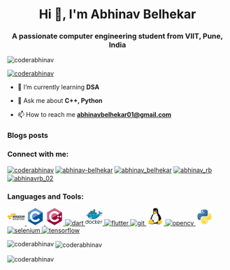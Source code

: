 <h1 align="center">Hi 👋, I'm Abhinav Belhekar</h1>
<h3 align="center">A passionate computer engineering student from VIIT, Pune, India</h3>

<p align="left"> <img src="https://komarev.com/ghpvc/?username=coderabhinav&label=Profile%20views&color=0e75b6&style=flat" alt="coderabhinav" /> </p>

<p align="left"> <a href="https://github.com/ryo-ma/github-profile-trophy"><img src="https://github-profile-trophy.vercel.app/?username=coderabhinav" alt="coderabhinav" /></a> </p>

- 🌱 I’m currently learning **DSA**

- 💬 Ask me about **C++, Python**

- 📫 How to reach me **abhinavbelhekar01@gmail.com**

### Blogs posts
<!-- BLOG-POST-LIST:START -->
<!-- BLOG-POST-LIST:END -->

<h3 align="left">Connect with me:</h3>
<p align="left">
<a href="https://dev.to/coderabhinav" target="blank"><img align="center" src="https://cdn.jsdelivr.net/npm/simple-icons@3.0.1/icons/dev-dot-to.svg" alt="coderabhinav" height="30" width="40" /></a>
<a href="https://linkedin.com/in/abhinav-belhekar" target="blank"><img align="center" src="https://raw.githubusercontent.com/rahuldkjain/github-profile-readme-generator/master/src/images/icons/Social/linked-in-alt.svg" alt="abhinav-belhekar" height="30" width="40" /></a>
<a href="https://instagram.com/abhinav_belhekar" target="blank"><img align="center" src="https://raw.githubusercontent.com/rahuldkjain/github-profile-readme-generator/master/src/images/icons/Social/instagram.svg" alt="abhinav_belhekar" height="30" width="40" /></a>
<a href="https://www.codechef.com/users/abhinav_rb" target="blank"><img align="center" src="https://cdn.jsdelivr.net/npm/simple-icons@3.1.0/icons/codechef.svg" alt="abhinav_rb" height="30" width="40" /></a>
<a href="https://www.hackerrank.com/abhinavrb_02" target="blank"><img align="center" src="https://raw.githubusercontent.com/rahuldkjain/github-profile-readme-generator/master/src/images/icons/Social/hackerrank.svg" alt="abhinavrb_02" height="30" width="40" /></a>
</p>

<h3 align="left">Languages and Tools:</h3>
<p align="left"> <a href="https://aws.amazon.com" target="_blank"> <img src="https://raw.githubusercontent.com/devicons/devicon/master/icons/amazonwebservices/amazonwebservices-original-wordmark.svg" alt="aws" width="40" height="40"/> </a> <a href="https://www.cprogramming.com/" target="_blank"> <img src="https://raw.githubusercontent.com/devicons/devicon/master/icons/c/c-original.svg" alt="c" width="40" height="40"/> </a> <a href="https://www.w3schools.com/cpp/" target="_blank"> <img src="https://raw.githubusercontent.com/devicons/devicon/master/icons/cplusplus/cplusplus-original.svg" alt="cplusplus" width="40" height="40"/> </a> <a href="https://dart.dev" target="_blank"> <img src="https://www.vectorlogo.zone/logos/dartlang/dartlang-icon.svg" alt="dart" width="40" height="40"/> </a> <a href="https://www.docker.com/" target="_blank"> <img src="https://raw.githubusercontent.com/devicons/devicon/master/icons/docker/docker-original-wordmark.svg" alt="docker" width="40" height="40"/> </a> <a href="https://flutter.dev" target="_blank"> <img src="https://www.vectorlogo.zone/logos/flutterio/flutterio-icon.svg" alt="flutter" width="40" height="40"/> </a> <a href="https://git-scm.com/" target="_blank"> <img src="https://www.vectorlogo.zone/logos/git-scm/git-scm-icon.svg" alt="git" width="40" height="40"/> </a> <a href="https://www.linux.org/" target="_blank"> <img src="https://raw.githubusercontent.com/devicons/devicon/master/icons/linux/linux-original.svg" alt="linux" width="40" height="40"/> </a> <a href="https://opencv.org/" target="_blank"> <img src="https://www.vectorlogo.zone/logos/opencv/opencv-icon.svg" alt="opencv" width="40" height="40"/> </a> <a href="https://www.python.org" target="_blank"> <img src="https://raw.githubusercontent.com/devicons/devicon/master/icons/python/python-original.svg" alt="python" width="40" height="40"/> </a> <a href="https://www.selenium.dev" target="_blank"> <img src="https://raw.githubusercontent.com/detain/svg-logos/780f25886640cef088af994181646db2f6b1a3f8/svg/selenium-logo.svg" alt="selenium" width="40" height="40"/> </a> <a href="https://www.tensorflow.org" target="_blank"> <img src="https://www.vectorlogo.zone/logos/tensorflow/tensorflow-icon.svg" alt="tensorflow" width="40" height="40"/> </a> </p>

<p><img align="left" src="https://github-readme-stats.vercel.app/api/top-langs?username=coderabhinav&show_icons=true&locale=en&layout=compact" alt="coderabhinav" /></p>

<p>&nbsp;<img align="center" src="https://github-readme-stats.vercel.app/api?username=coderabhinav&show_icons=true&locale=en" alt="coderabhinav" /></p>

<p><img align="center" src="https://github-readme-streak-stats.herokuapp.com/?user=coderabhinav&" alt="coderabhinav" /></p>


